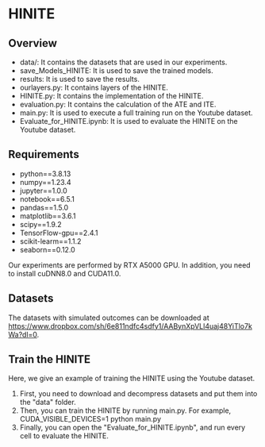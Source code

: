 # HINITE

## Overview
- data/: It contains the datasets that are used in our experiments.
- save_Models_HINITE: It is used to save the trained models.
- results: It is used to save the results.
- ourlayers.py: It contains layers of the HINITE.
- HINITE.py: It contains the implementation of the HINITE.
- evaluation.py: It contains the calculation of the ATE and ITE.
- main.py: It is used to execute a full training run on the Youtube dataset.
- Evaluate_for_HINITE.ipynb: It is used to evaluate the HINITE on the Youtube dataset.
## Requirements
- python==3.8.13
- numpy==1.23.4
- jupyter==1.0.0
- notebook==6.5.1
- pandas==1.5.0
- matplotlib==3.6.1
- scipy==1.9.2
- TensorFlow-gpu==2.4.1
- scikit-learm==1.1.2
- seaborn==0.12.0

Our experiments are performed by RTX A5000 GPU.  In addition, you need to install cuDNN8.0 and CUDA11.0.
## Datasets
The datasets with simulated outcomes can be downloaded at https://www.dropbox.com/sh/6e811ndfc4sdfy1/AABynXpVLl4uaj48YiTlo7kWa?dl=0.
## Train the HINITE
Here, we give an example of training the HINITE using the Youtube dataset.

1. First, you need to download and decompress datasets and put them into the "data" folder. 
2. Then, you can train the HINITE by running main.py. For example, CUDA_VISIBLE_DEVICES=1 python main.py
3. Finally, you can open the "Evaluate_for_HINITE.ipynb", and run every cell to evaluate the HINITE. 



